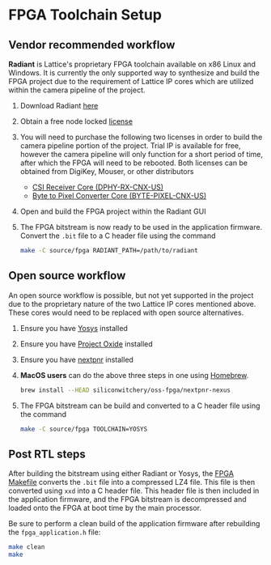 # FPGA Toolchain Setup

## Vendor recommended workflow

**Radiant** is Lattice's proprietary FPGA toolchain available on x86 Linux and Windows. It is currently the only supported way to synthesize and build the FPGA project due to the requirement of Lattice IP cores which are utilized within the camera pipeline of the project.

1. Download Radiant [here](https://www.latticesemi.com/en/Products/DesignSoftwareAndIP/FPGAandLDS/Radiant)

1. Obtain a free node locked [license](https://www.latticesemi.com/Support/Licensing/DiamondAndiCEcube2SoftwareLicensing/Radiant)

1. You will need to purchase the following two licenses in order to build the camera pipeline portion of the project. Trial IP is available for free, however the camera pipeline will only function for a short period of time, after which the FPGA will need to be rebooted. Both licenses can be obtained from DigiKey, Mouser, or other distributors

    - [CSI Receiver Core (DPHY-RX-CNX-US)](https://www.latticesemi.com/products/designsoftwareandip/intellectualproperty/ipcore/ipcores04/csi2dsidphyreceiver)
    - [Byte to Pixel Converter Core (BYTE-PIXEL-CNX-US)](https://www.latticesemi.com/products/designsoftwareandip/intellectualproperty/ipcore/ipcores04/bytetopixelconverter)

1. Open and build the FPGA project within the Radiant GUI

1. The FPGA bitstream is now ready to be used in the application firmware. Convert the `.bit` file to a C header file using the command

    ```sh
    make -C source/fpga RADIANT_PATH=/path/to/radiant
    ```

## Open source workflow

An open source workflow is possible, but not yet supported in the project due to the proprietary nature of the two Lattice IP cores mentioned above. These cores would need to be replaced with open source alternatives.

1. Ensure you have [Yosys](https://github.com/YosysHQ/yosys) installed

1. Ensure you have [Project Oxide](https://github.com/gatecat/prjoxide) installed

1. Ensure you have [nextpnr](https://github.com/YosysHQ/nextpnr) installed

1. **MacOS users** can do the above three steps in one using [Homebrew](https://brew.sh).

    ```sh
    brew install --HEAD siliconwitchery/oss-fpga/nextpnr-nexus
    ```

1. The FPGA bitstream can be build and converted to a C header file using the command

    ```sh
    make -C source/fpga TOOLCHAIN=YOSYS
    ```

## Post RTL steps

After building the bitstream using either Radiant or Yosys, the [FPGA Makefile](/source/fpga/Makefile) converts the `.bit` file into a compressed LZ4 file. This file is then converted using `xxd` into a C header file. This header file is then included in the application firmware, and the FPGA bitstream is decompressed and loaded onto the FPGA at boot time by the main processor.

Be sure to perform a clean build of the application firmware after rebuilding the `fpga_application.h` file:

```sh
make clean
make
```